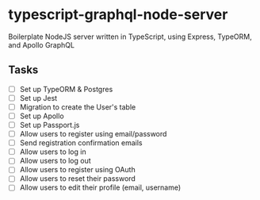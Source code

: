 # typescript-graphql-node-server
Boilerplate NodeJS server written in TypeScript, using Express, TypeORM, and Apollo GraphQL

## Tasks
- [ ] Set up TypeORM & Postgres
- [ ] Set up Jest
- [ ] Migration to create the User's table
- [ ] Set up Apollo
- [ ] Set up Passport.js
- [ ] Allow users to register using email/password
- [ ] Send registration confirmation emails
- [ ] Allow users to log in
- [ ] Allow users to log out
- [ ] Allow users to register using OAuth
- [ ] Allow users to reset their password
- [ ] Allow users to edit their profile (email, username)
